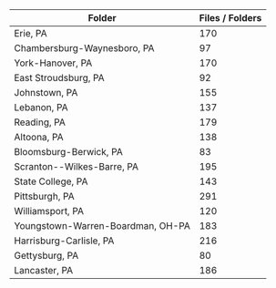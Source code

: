 | Folder                            |   Files / Folders |
|-----------------------------------|-------------------|
| Erie, PA                          |               170 |
| Chambersburg-Waynesboro, PA       |                97 |
| York-Hanover, PA                  |               170 |
| East Stroudsburg, PA              |                92 |
| Johnstown, PA                     |               155 |
| Lebanon, PA                       |               137 |
| Reading, PA                       |               179 |
| Altoona, PA                       |               138 |
| Bloomsburg-Berwick, PA            |                83 |
| Scranton--Wilkes-Barre, PA        |               195 |
| State College, PA                 |               143 |
| Pittsburgh, PA                    |               291 |
| Williamsport, PA                  |               120 |
| Youngstown-Warren-Boardman, OH-PA |               183 |
| Harrisburg-Carlisle, PA           |               216 |
| Gettysburg, PA                    |                80 |
| Lancaster, PA                     |               186 |